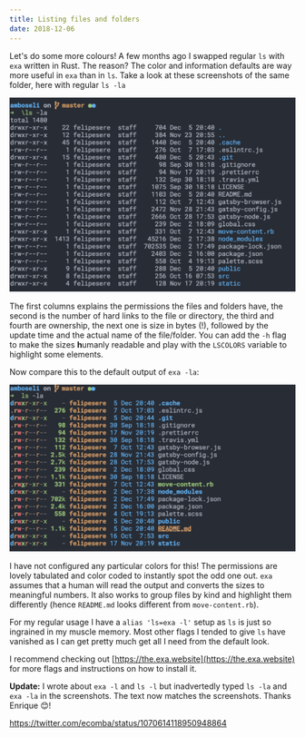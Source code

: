 ```yaml
---
title: Listing files and folders
date: 2018-12-06
---
```


Let's do some more colours!
A few months ago I swapped regular `ls` with `exa` written in Rust.
The reason? The color and information defaults are way more useful in `exa` than in `ls`.
Take a look at these screenshots of the same folder, here with regular `ls -la`

![Regular ls](./regular-ls.png 'Barely any colors, what are all those numbers?')

The first columns explains the permissions the files and folders have, the second is the number of hard links to the file or directory, the third and fourth are ownership, the next one is size in bytes (!), followed by the update time and the actual name of the file/folder.
You can add the `-h` flag to make the sizes **h**umanly readable and play with the `LSCOLORS` variable to highlight some elements.

Now compare this to the default output of `exa -la`:

![Exa ls](./exa-ls.png 'Color coded permissions and files, human readable sizes')

I have not configured any particular colors for this! 
The permissions are lovely tabulated and color coded to instantly spot the odd one out.
`exa` assumes that a human will read the output and converts the sizes to meaningful numbers.
It also works to group files by kind and highlight them differently (hence `README.md` looks different from `move-content.rb`).

For my regular usage I have a `alias 'ls=exa -l'` setup as `ls` is just so ingrained in my muscle memory.
Most other flags I tended to give `ls` have vanished as I can get pretty much get all I need from the default look.

I recommend checking out [https://the.exa.website](https://the.exa.website) for more flags and instructions on how to install it.

**Update:**
I wrote about `exa -l` and `ls -l` but inadvertedly typed `ls -la` and `exa -la` in the screenshots. 
The text now matches the screenshots.
Thanks Enrique 😊!

https://twitter.com/ecomba/status/1070614118950948864




